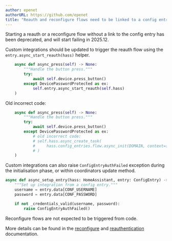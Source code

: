 ```yaml
---
author: epenet
authorURL: https://github.com/epenet
title: "Reauth and reconfigure flows need to be linked to a config entry"
---
```


Starting a reauth or a reconfigure flow without a link to the config entry has been deprecated, and will start failing in 2025.12.

Custom integrations should be updated to trigger the reauth flow using the `entry.async_start_reauth(hass)` helper.
```python
    async def async_press(self) -> None:
        """Handle the button press."""
        try:
            await self.device.press_button()
        except DevicePasswordProtected as ex:
            self.entry.async_start_reauth(self.hass)
    )
```

Old incorrect code:
```python
    async def async_press(self) -> None:
        """Handle the button press."""
        try:
            await self.device.press_button()
        except DevicePasswordProtected as ex:
            # old incorrect code:
            # self.hass.async_create_task(
            #     hass.config_entries.flow.async_init(DOMAIN, context={"source": SOURCE_REAUTH}
            # )
    )
```

Custom integrations can also raise `ConfigEntryAuthFailed` exception during the initialisation phase, or within coordinators update method.

```python
async def async_setup_entry(hass: HomeAssistant, entry: ConfigEntry) -> bool:
    """Set up integration from a config entry."""
    username = entry.data[CONF_USERNAME]
    password = entry.data[CONF_PASSWORD]

    if not _credentials_valid(username, password):
        raise ConfigEntryAuthFailed()
```

Reconfigure flows are not expected to be triggered from code.

More details can be found in the [reconfigure](/docs/config_entries_config_flow_handler#reconfigure) and [reauthentication](/docs/config_entries_config_flow_handler#reauthentication) documentation.
